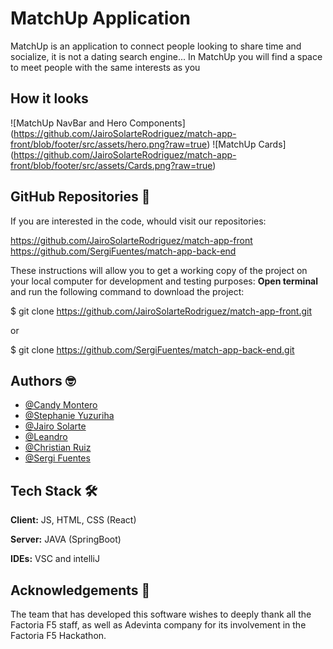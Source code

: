 
# MatchUp Application


MatchUp is an application to connect people looking to share time and socialize, it is not a dating search engine... In MatchUp you will find a space to meet people with the same interests as you

## How it looks
![MatchUp NavBar and Hero Components]
(https://github.com/JairoSolarteRodriguez/match-app-front/blob/footer/src/assets/hero.png?raw=true)
![MatchUp Cards]
(https://github.com/JairoSolarteRodriguez/match-app-front/blob/footer/src/assets/Cards.png?raw=true)


## GitHub Repositories 🚀

If you are interested in the code, whould visit our repositories:

https://github.com/JairoSolarteRodriguez/match-app-front
https://github.com/SergiFuentes/match-app-back-end

These instructions will allow you to get a working copy of the project on your local computer for development and testing purposes:
**Open terminal** and run the following command to download the project:

$ git clone https://github.com/JairoSolarteRodriguez/match-app-front.git

or

$ git clone https://github.com/SergiFuentes/match-app-back-end.git


## Authors 🤓

- [@Candy Montero](https://github.com/candymd)
- [@Stephanie Yuzuriha](https://github.com/StephanieYuzuriha)
- [@Jairo Solarte](https://github.com/JairoSolarteRodriguez)
- [@Leandro](https://github.com/leagut)
- [@Christian Ruiz](https://github.com/Lord-Mugen)
- [@Sergi Fuentes](https://github.com/SergiFuentes)


## Tech Stack 🛠️

**Client:** JS, HTML, CSS (React) 

**Server:** JAVA (SpringBoot)

**IDEs:** VSC and intelliJ


## Acknowledgements 🎁

The team that has developed this software wishes to deeply thank all the Factoria F5 staff, as well as Adevinta company for its involvement in the Factoria F5 Hackathon.




